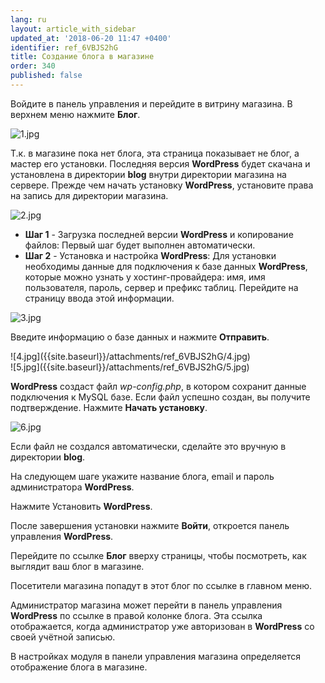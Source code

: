 ```yaml
---
lang: ru
layout: article_with_sidebar
updated_at: '2018-06-20 11:47 +0400'
identifier: ref_6VBJS2hG
title: Создание блога в магазине
order: 340
published: false
---
```

Войдите в панель управления и перейдите в витрину магазина. В верхнем меню нажмите **Блог**.

![1.jpg]({{site.baseurl}}/attachments/ref_6VBJS2hG/1.jpg)

Т.к. в магазине пока нет блога, эта страница показывает не блог, а мастер его установки. Последняя версия **WordPress** будет скачана и установлена в директории **blog** внутри директории магазина на сервере. Прежде чем начать установку **WordPress**, установите права на запись для директории магазина.

![2.jpg]({{site.baseurl}}/attachments/ref_6VBJS2hG/2.jpg)

- **Шаг 1** - Загрузка последней версии **WordPress** и копирование файлов: Первый шаг будет выполнен автоматически.
- **Шаг 2** - Установка и настройка  **WordPress**:  Для установки необходимы данные для подключения к базе данных **WordPress**, которые можно узнать у хостинг-провайдера: имя, имя пользователя, пароль, сервер и префикс таблиц. Перейдите на страницу ввода этой информации.

![3.jpg]({{site.baseurl}}/attachments/ref_6VBJS2hG/3.jpg)

Введите информацию о базе данных и нажмите **Отправить**.

<div class="ui stackable two column grid">
  <div class="column" markdown="span">![4.jpg]({{site.baseurl}}/attachments/ref_6VBJS2hG/4.jpg)
</div>
  <div class="column" markdown="span">![5.jpg]({{site.baseurl}}/attachments/ref_6VBJS2hG/5.jpg)
</div>
</div>

**WordPress** создаст файл _wp-config.php_, в котором сохранит данные подключения к MySQL базе. Если файл успешно создан, вы получите подтверждение. Нажмите **Начать установку**. 

![6.jpg]({{site.baseurl}}/attachments/ref_6VBJS2hG/6.jpg)

Если файл не создался автоматически, сделайте это вручную в директории **blog**.

На следующем шаге укажите название блога, email и пароль администратора **WordPress**.

Нажмите Установить **WordPress**.

После завершения установки нажмите **Войти**, откроется панель управления **WordPress**.

Перейдите по ссылке **Блог** вверху страницы, чтобы посмотреть, как выглядит ваш блог в магазине.

Посетители магазина попадут в этот блог по ссылке в главном меню.

Администратор магазина может перейти в панель управления **WordPress** по ссылке в правой колонке блога. Эта ссылка отображается, когда администратор уже авторизован в **WordPress** со своей учётной записью.

В настройках модуля в панели управления магазина определяется отображение блога в магазине.
